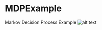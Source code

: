 # MDPExample
Markov Decision Process Example
![alt text](https://github.com/[username]/[reponame]/blob/[branch]/image.jpg?raw=true)
